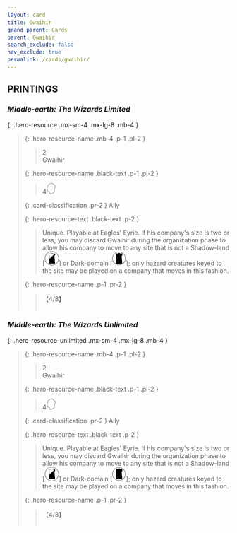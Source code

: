 ```yaml
---
layout: card
title: Gwaihir
grand_parent: Cards
parent: Gwaihir
search_exclude: false
nav_exclude: true
permalink: /cards/gwaihir/
---
```


## PRINTINGS


### _Middle-earth: The Wizards Limited_

{: .hero-resource .mx-sm-4 .mx-lg-8 .mb-4 }
> {: .hero-resource-name .mb-4 .p-1 .pl-2 }
> > <div class="card-mp">2</div>
> > <div class="card-name">Gwaihir</div>
>
> {: .hero-resource-name .black-text .p-1 .pl-2 }
> > 4![](/assets/images/mind.svg)
>
> {: .card-classification .pr-2 }
> Ally
>
> {: .hero-resource-text .black-text .p-2 }
> > Unique. Playable at Eagles' Eyrie.  If his company's size is two or less, you may discard Gwaihir during the organization phase to allow his company to move to any site that is not a Shadow-land \[![](/assets/images/shadow-land.svg)] or Dark-domain \[![](/assets/images/dark-domain.svg)]; only hazard creatures keyed to the site may be played on a company that moves in this fashion. 
> 
> {: .hero-resource-name .p-1 .pr-2 }
> > <div class="card-shield">【4/8】</div>
> > <div class="card-corruption">&nbsp;</div>

### _Middle-earth: The Wizards Unlimited_

{: .hero-resource-unlimited .mx-sm-4 .mx-lg-8 .mb-4 }
> {: .hero-resource-name .mb-4 .p-1 .pl-2 }
> > <div class="card-mp">2</div>
> > <div class="card-name">Gwaihir</div>
>
> {: .hero-resource-name .black-text .p-1 .pl-2 }
> > 4![](/assets/images/mind.svg)
>
> {: .card-classification .pr-2 }
> Ally
>
> {: .hero-resource-text .black-text .p-2 }
> > Unique. Playable at Eagles' Eyrie.  If his company's size is two or less, you may discard Gwaihir during the organization phase to allow his company to move to any site that is not a Shadow-land \[![](/assets/images/shadow-land.svg)] or Dark-domain \[![](/assets/images/dark-domain.svg)]; only hazard creatures keyed to the site may be played on a company that moves in this fashion. 
> 
> {: .hero-resource-name .p-1 .pr-2 }
> > <div class="card-shield">【4/8】</div>
> > <div class="card-corruption">&nbsp;</div>
